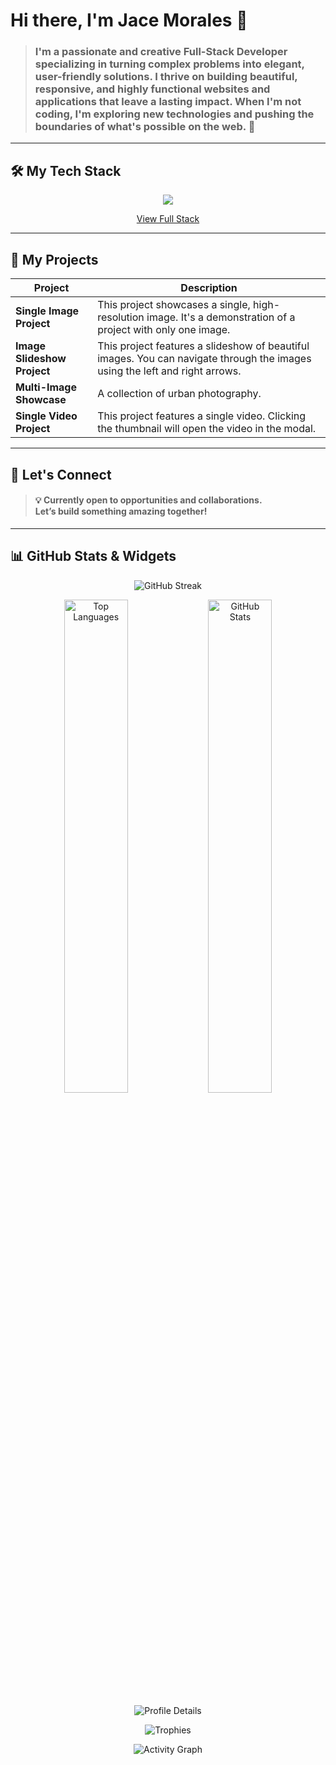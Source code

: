 # Hi there, I'm Jace Morales 👋

<blockquote>
<h3>I'm a passionate and creative Full-Stack Developer specializing in turning complex problems into elegant, user-friendly solutions. I thrive on building beautiful, responsive, and highly functional websites and applications that leave a lasting impact. When I'm not coding, I'm exploring new technologies and pushing the boundaries of what's possible on the web. 🚀</h4>
</blockquote>

---

## 🛠️ My Tech Stack

<p align="center">
  <a href="https://skillicons.dev">
    <img src="https://skillicons.dev/icons?i=js,ts,php,ruby,python,kotlin,dart" />
  </a>
</p>
<p align="center">
  <a href="https://jacemorales.netlify.app/dcs/tech_stack">View Full Stack</a>
</p>

---

## 🚀 My Projects

| Project                   | Description                                                                                             |
| ------------------------- | ------------------------------------------------------------------------------------------------------- |
| **Single Image Project**  | This project showcases a single, high-resolution image. It's a demonstration of a project with only one image. |
| **Image Slideshow Project**| This project features a slideshow of beautiful images. You can navigate through the images using the left and right arrows. |
| **Multi-Image Showcase**  | A collection of urban photography.                                                                      |
| **Single Video Project**  | This project features a single video. Clicking the thumbnail will open the video in the modal.         |

---

## 🤝 Let's Connect

<h4>
  <blockquote>💡 Currently open to opportunities and collaborations.<br/>Let’s build something amazing together!</blockquote>
</h4>

---

## 📊 GitHub Stats & Widgets
<!-- Contribution streak / activity -->
<p align="center">
  <img alt="GitHub Streak" src="https://github-readme-streak-stats.herokuapp.com/?user=jacemorales&theme=tokyonight&hide_border=true" />
</p>

<!-- Top languages (compact) -->
<p align="center">
  <img  width="45%" alt="Top Languages" src="https://github-readme-stats.vercel.app/api/top-langs/?username=jacemorales&layout=compact&theme=tokyonight&hide_border=true" />

<!-- Main GitHub stats (stars, commits, prs, issues, etc.) -->
  <img  width="45%" alt="GitHub Stats" src="https://github-readme-stats.vercel.app/api?username=jacemorales&show_icons=true&count_private=true&include_all_commits=true&theme=tokyonight&hide_border=true" />
</p>

<!-- Profile summary details (commits last year, total commits, contributed to, etc.) -->
<p align="center">
  <img alt="Profile Details" src="https://github-profile-summary-cards.vercel.app/api/cards/profile-details?username=jacemorales&theme=tokyonight" />
</p>

<!-- Trophies / accomplishments -->
<p align="center">
  <img alt="Trophies" src="https://github-profile-trophy.vercel.app/?username=jacemorales&theme=tokyonight&no-frame=true" />
</p>

<!-- Activity graph (contribution heatmap style) -->
<p align="center">
  <img alt="Activity Graph" src="https://github-readme-activity-graph.vercel.app/graph?username=jacemorales&theme=react-dark" />
</p>
